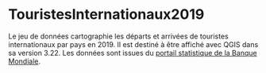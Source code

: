 # TouristesInternationaux2019

Le jeu de données cartographie les départs et arrivées de touristes internationaux par pays en 2019. Il est destiné à être affiché avec QGIS dans sa version 3.22.
Les données sont issues du <a href="https://data.worldbank.org/">portail statistique de la Banque Mondiale</a>.
